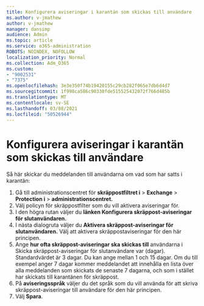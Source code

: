 ```yaml
---
title: Konfigurera aviseringar i karantän som skickas till användare
ms.author: v-jmathew
author: v-jmathew
manager: dansimp
audience: Admin
ms.topic: article
ms.service: o365-administration
ROBOTS: NOINDEX, NOFOLLOW
localization_priority: Normal
ms.collection: Adm_O365
ms.custom:
- "9002531"
- "7375"
ms.openlocfilehash: 3e3e350f74b19420155c29cb282f065e7db6d4d7
ms.sourcegitcommit: 1f998ca586c90330fde515525432072f766d485b
ms.translationtype: MT
ms.contentlocale: sv-SE
ms.lasthandoff: 03/08/2021
ms.locfileid: "50526944"
---
```

# <a name="configure-quarantine-notifications-sent-to-users"></a>Konfigurera aviseringar i karantän som skickas till användare

Så här skickar du meddelanden till användarna om vad som har satts i karantän:

1. Gå till administrationscentret för **skräppostfiltret i**  >  **Exchange**  >  **Protection i**  >  **administrationscentret.**
2. Välj policyn för skräppostfilter som du vill aktivera aviseringar för.
3. I den högra rutan väljer du **länken Konfigurera skräppost-aviseringar för slutanvändaren.**
4. I nästa dialogruta väljer du **Aktivera skräppost-aviseringar för slutanvändaren.** Välj att aktivera skräppostaviseringar för den här principen.
5. Ange **hur ofta skräppost-aviseringar ska skickas till** användarna i Skicka skräppost-aviseringar för slutanvändare var (dagar). Standardvärdet är 3 dagar. Du kan ange mellan 1 och 15 dagar. Om du till exempel anger 7 dagar kommer meddelandet att innehålla en lista över alla meddelanden som skickats de senaste 7 dagarna, och som i stället har skickats till karantänen för skräppost.
6. På **aviseringsspråk** väljer du det språk som du vill använda för att skriva skräppost-aviseringar till användare för den här principen.
7. Välj **Spara**.
